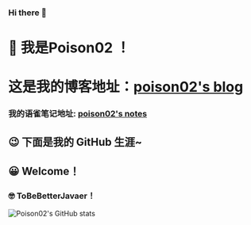 ### Hi there 👋
# :star_struck: 我是Poison02 ！
# 这是我的博客地址：[poison02's blog](https://www.zchch.top)
### 我的语雀笔记地址: [poison02's notes](https://www.yuque.com/poison02)
## :wink: 下面是我的 GitHub 生涯~
## :grinning: Welcome！
### :nerd_face: ToBeBetterJavaer！ 
![Poison02's GitHub stats](https://github-readme-stats.vercel.app/api?username=Poison02&show_icons=true&theme=buefy)
